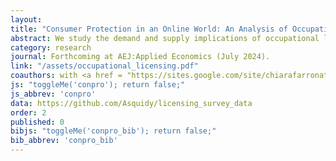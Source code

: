 ```yaml
---
layout: 
title: "Consumer Protection in an Online World: An Analysis of Occupational Licensing"
abstract: We study the demand and supply implications of occupational licensing using transaction-level data from a large online platform for home improvement services. We find that demand is more responsive to a professional's reviews than to the professional's platform-verified licensing status. We show some evidence that consumers view licenses and reviews as substitutes. We confirm the generality of our findings off the platform in an independent consumer survey. Combining state-level licensing regulation data with platform micro-data, we find that more stringent requirements are associated with less competition, higher prices, and no increase in demand or consumer satisfaction. 
category: research
journal: Forthcoming at AEJ:Applied Economics (July 2024).
link: "/assets/occupational_licensing.pdf"
coauthors: with <a href = "https://sites.google.com/site/chiarafarronato/"> Chiara Farronato</a>, <a href="https://www.bradjlarsen.com/"> Brad Larsen</a> and <a href="https://www.brynjolfsson.com/">Erik Brynjolfsson</a>
js: "toggleMe('conpro'); return false;"
js_abbrev: 'conpro'
data: https://github.com/Asquidy/licensing_survey_data
order: 2
published: 0
bibjs: "toggleMe('conpro_bib'); return false;"
bib_abbrev: 'conpro_bib'
---
```



